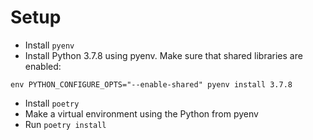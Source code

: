 # Setup

* Install `pyenv`
* Install Python 3.7.8 using pyenv. Make sure that shared libraries are enabled:
```
env PYTHON_CONFIGURE_OPTS="--enable-shared" pyenv install 3.7.8
```
* Install `poetry`
* Make a virtual environment using the Python from pyenv
* Run `poetry install`